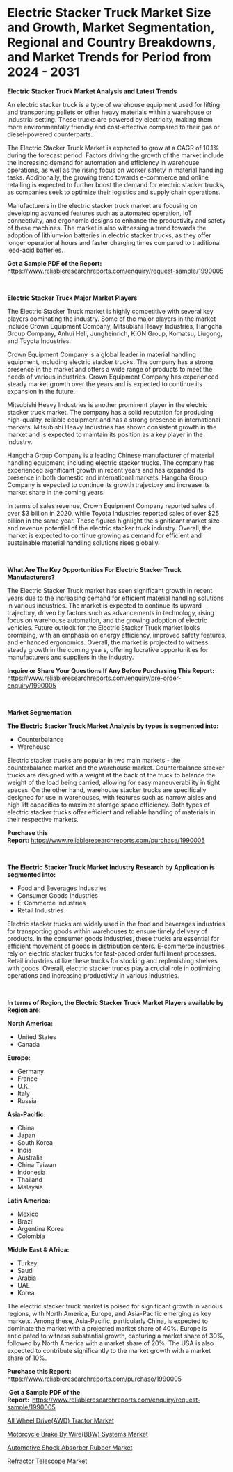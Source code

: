 <p><h1>Electric Stacker Truck Market Size and Growth, Market Segmentation, Regional and Country Breakdowns, and Market Trends for Period from 2024 -  2031</h1></p><p><strong>Electric Stacker Truck Market Analysis and Latest Trends</strong></p>
<p><p>An electric stacker truck is a type of warehouse equipment used for lifting and transporting pallets or other heavy materials within a warehouse or industrial setting. These trucks are powered by electricity, making them more environmentally friendly and cost-effective compared to their gas or diesel-powered counterparts. </p><p>The Electric Stacker Truck Market is expected to grow at a CAGR of 10.1% during the forecast period. Factors driving the growth of the market include the increasing demand for automation and efficiency in warehouse operations, as well as the rising focus on worker safety in material handling tasks. Additionally, the growing trend towards e-commerce and online retailing is expected to further boost the demand for electric stacker trucks, as companies seek to optimize their logistics and supply chain operations.</p><p>Manufacturers in the electric stacker truck market are focusing on developing advanced features such as automated operation, IoT connectivity, and ergonomic designs to enhance the productivity and safety of these machines. The market is also witnessing a trend towards the adoption of lithium-ion batteries in electric stacker trucks, as they offer longer operational hours and faster charging times compared to traditional lead-acid batteries.</p></p>
<p><strong>Get a Sample PDF of the Report:&nbsp;</strong> <a href="https://www.reliableresearchreports.com/enquiry/request-sample/1990005">https://www.reliableresearchreports.com/enquiry/request-sample/1990005</a></p>
<p>&nbsp;</p>
<p><strong>Electric Stacker Truck Major Market Players</strong></p>
<p><p>The Electric Stacker Truck market is highly competitive with several key players dominating the industry. Some of the major players in the market include Crown Equipment Company, Mitsubishi Heavy Industries, Hangcha Group Company, Anhui Heli, Jungheinrich, KION Group, Komatsu, Liugong, and Toyota Industries.</p><p>Crown Equipment Company is a global leader in material handling equipment, including electric stacker trucks. The company has a strong presence in the market and offers a wide range of products to meet the needs of various industries. Crown Equipment Company has experienced steady market growth over the years and is expected to continue its expansion in the future.</p><p>Mitsubishi Heavy Industries is another prominent player in the electric stacker truck market. The company has a solid reputation for producing high-quality, reliable equipment and has a strong presence in international markets. Mitsubishi Heavy Industries has shown consistent growth in the market and is expected to maintain its position as a key player in the industry.</p><p>Hangcha Group Company is a leading Chinese manufacturer of material handling equipment, including electric stacker trucks. The company has experienced significant growth in recent years and has expanded its presence in both domestic and international markets. Hangcha Group Company is expected to continue its growth trajectory and increase its market share in the coming years.</p><p>In terms of sales revenue, Crown Equipment Company reported sales of over $3 billion in 2020, while Toyota Industries reported sales of over $25 billion in the same year. These figures highlight the significant market size and revenue potential of the electric stacker truck industry. Overall, the market is expected to continue growing as demand for efficient and sustainable material handling solutions rises globally.</p></p>
<p>&nbsp;</p>
<p><strong>What Are The Key Opportunities For Electric Stacker Truck Manufacturers?</strong></p>
<p><p>The Electric Stacker Truck market has seen significant growth in recent years due to the increasing demand for efficient material handling solutions in various industries. The market is expected to continue its upward trajectory, driven by factors such as advancements in technology, rising focus on warehouse automation, and the growing adoption of electric vehicles. Future outlook for the Electric Stacker Truck market looks promising, with an emphasis on energy efficiency, improved safety features, and enhanced ergonomics. Overall, the market is projected to witness steady growth in the coming years, offering lucrative opportunities for manufacturers and suppliers in the industry.</p></p>
<p><strong>Inquire or Share Your Questions If Any Before Purchasing This Report:</strong> <a href="https://www.reliableresearchreports.com/enquiry/pre-order-enquiry/1990005">https://www.reliableresearchreports.com/enquiry/pre-order-enquiry/1990005</a></p>
<p>&nbsp;</p>
<p><strong>Market Segmentation</strong></p>
<p><strong>The Electric Stacker Truck Market Analysis by types is segmented into:</strong></p>
<p><ul><li>Counterbalance</li><li>Warehouse</li></ul></p>
<p><p>Electric stacker trucks are popular in two main markets - the counterbalance market and the warehouse market. Counterbalance stacker trucks are designed with a weight at the back of the truck to balance the weight of the load being carried, allowing for easy maneuverability in tight spaces. On the other hand, warehouse stacker trucks are specifically designed for use in warehouses, with features such as narrow aisles and high lift capacities to maximize storage space efficiency. Both types of electric stacker trucks offer efficient and reliable handling of materials in their respective markets.</p></p>
<p><strong>Purchase this Report:&nbsp;</strong><a href="https://www.reliableresearchreports.com/purchase/1990005">https://www.reliableresearchreports.com/purchase/1990005</a></p>
<p>&nbsp;</p>
<p><strong>The Electric Stacker Truck Market Industry Research by Application is segmented into:</strong></p>
<p><ul><li>Food and Beverages Industries</li><li>Consumer Goods Industries</li><li>E-Commerce Industries</li><li>Retail Industries</li></ul></p>
<p><p>Electric stacker trucks are widely used in the food and beverages industries for transporting goods within warehouses to ensure timely delivery of products. In the consumer goods industries, these trucks are essential for efficient movement of goods in distribution centers. E-commerce industries rely on electric stacker trucks for fast-paced order fulfillment processes. Retail industries utilize these trucks for stocking and replenishing shelves with goods. Overall, electric stacker trucks play a crucial role in optimizing operations and increasing productivity in various industries.</p></p>
<p>&nbsp;</p>
<p><strong>In terms of Region, the Electric Stacker Truck Market Players available by Region are:</strong></p>
<p>
    <p> <strong> North America: </strong>
        <ul>
            <li>United States</li>
            <li>Canada</li>
        </ul>
        </p> 
    <p> <strong> Europe: </strong>
        <ul>
            <li>Germany</li>
            <li>France</li>
            <li>U.K.</li>
            <li>Italy</li>
            <li>Russia</li>
        </ul>
        </p> 
    <p> <strong> Asia-Pacific: </strong>
        <ul>
            <li>China</li>
            <li>Japan</li>
            <li>South Korea</li>
            <li>India</li>
            <li>Australia</li>
            <li>China Taiwan</li>
            <li>Indonesia</li>
            <li>Thailand</li>
            <li>Malaysia</li>
        </ul>
        </p> 
    <p> <strong> Latin America: </strong>
        <ul>
            <li>Mexico</li>
            <li>Brazil</li>
            <li>Argentina Korea</li>
            <li>Colombia</li>
        </ul>
        </p> 
    <p> <strong> Middle East & Africa: </strong>
        <ul>
            <li>Turkey</li>
            <li>Saudi</li>
            <li>Arabia</li>
            <li>UAE</li>
            <li>Korea</li>
        </ul>
    </p>
    </p>
<p><p>The electric stacker truck market is poised for significant growth in various regions, with North America, Europe, and Asia-Pacific emerging as key markets. Among these, Asia-Pacific, particularly China, is expected to dominate the market with a projected market share of 40%. Europe is anticipated to witness substantial growth, capturing a market share of 30%, followed by North America with a market share of 20%. The USA is also expected to contribute significantly to the market growth with a market share of 10%.</p></p>
<p><strong>Purchase this Report: </strong><a href="https://www.reliableresearchreports.com/purchase/1990005">https://www.reliableresearchreports.com/purchase/1990005</a></p>
<p>&nbsp;<strong>Get a Sample PDF of the Report:&nbsp;&nbsp;</strong><a href="https://www.reliableresearchreports.com/enquiry/request-sample/1990005">https://www.reliableresearchreports.com/enquiry/request-sample/1990005</a></p>
<p><strong></strong></p>
<p><p><a href="https://view.publitas.com/reportprime-1/all-wheel-drive-awd-tractor-market-analysis-and-market-size-global-industry-overview-market-segmentation-and-forecast-2023-to-2030/">All Wheel Drive(AWD) Tractor Market</a></p><p><a href="https://view.publitas.com/reportprime-1/motorcycle-brake-by-wire-bbw-systems-market-size-share-trends-analysis-report-by-application-regional-outlook-competitive-strategies-and-segment-forecasts-2023-2030/">Motorcycle Brake By Wire(BBW) Systems Market</a></p><p><a href="https://view.publitas.com/reportprime-1/automotive-shock-absorber-rubber-market-size-and-examines-its-market-scope-with-a-primary-focus-on-growth-opportunities-and-forecasted-trends-spanning-from-2023-to-2030/">Automotive Shock Absorber Rubber Market</a></p><p><a href="https://angry-finch-aaf.notion.site/Refractor-Telescope-Market-Size-Share-Trends-Analysis-Report-By-Material-By-Type-By-End-user-B-a7f1337c9f504b6bb9cfb989b84b217a">Refractor Telescope Market</a></p></p>